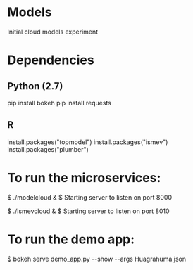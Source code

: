 # Models

Initial cloud models experiment

# Dependencies

## Python (2.7)

pip install bokeh
pip install requests

## R

install.packages("topmodel")
install.packages("ismev")
install.packages("plumber")

# To run the microservices:

$ ./modelcloud &
$ Starting server to listen on port 8000

$ ./ismevcloud &
$ Starting server to listen on port 8010

# To run the demo app:

$ bokeh serve demo_app.py --show --args Huagrahuma.json

